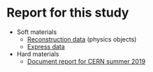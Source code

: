 # Report for this study

* Soft materials
  * [Reconstruction data](reco/) (physics objects) 
  * [Express data](express/)
* Hard materials
  * [Document report for CERN summer 2019](summer/)